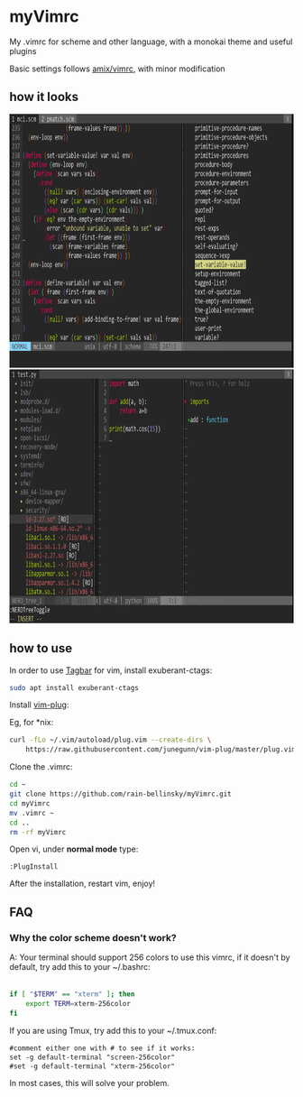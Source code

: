 # myVimrc
My .vimrc for scheme and other language, with a monokai theme and useful plugins

Basic settings follows [amix/vimrc](https://github.com/amix/vimrc), with minor modification

## how it looks

<img src="https://github.com/rain-bellinsky/myVimrc/blob/master/screenshot1.png" height="450">

<img src="https://github.com/rain-bellinsky/myVimrc/blob/master/screenshot2.png" height="450">

## how to use
In order to use [Tagbar](https://github.com/majutsushi/tagbar) for vim, install exuberant-ctags:
```sh
sudo apt install exuberant-ctags
```

Install [vim-plug](https://github.com/junegunn/vim-plug):

Eg, for *nix:

```sh
curl -fLo ~/.vim/autoload/plug.vim --create-dirs \
    https://raw.githubusercontent.com/junegunn/vim-plug/master/plug.vim
```

Clone the .vimrc:

```sh
cd ~
git clone https://github.com/rain-bellinsky/myVimrc.git
cd myVimrc
mv .vimrc ~
cd ..
rm -rf myVimrc
```
Open vi, under **normal mode** type:

```
:PlugInstall
```

After the installation, restart vim, enjoy!

## FAQ

### Why the color scheme doesn't work?

A: Your terminal should support 256 colors to use this vimrc, if it doesn't by default, try add
   this to your ~/.bashrc:

```sh

if [ "$TERM" == "xterm" ]; then
    export TERM=xterm-256color
fi

```

  If you are using Tmux, try add this to your ~/.tmux.conf:

```
#comment either one with # to see if it works:
set -g default-terminal "screen-256color"
#set -g default-terminal "xterm-256color"
```

  In most cases, this will solve your problem.









